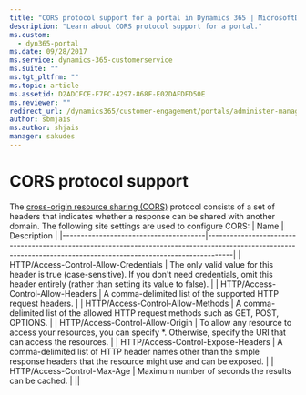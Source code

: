```yaml
---
title: "CORS protocol support for a portal in Dynamics 365 | MicrosoftDocs"
description: "Learn about CORS protocol support for a portal."
ms.custom:
  - dyn365-portal
ms.date: 09/28/2017
ms.service: dynamics-365-customerservice
ms.suite: ""
ms.tgt_pltfrm: ""
ms.topic: article
ms.assetid: D2ADCFCE-F7FC-4297-868F-E02DAFDFD50E
ms.reviewer: ""
redirect_url: /dynamics365/customer-engagement/portals/administer-manage-portal-dynamics-365
author: sbmjais
ms.author: shjais
manager: sakudes
---
```


# CORS protocol support

The [cross-origin resource sharing (CORS)](http://www.w3.org/TR/cors/) protocol consists of a set of headers that indicates whether a response can be shared with another domain.
The following site settings are used to configure CORS:
| Name                                  | Description                                                                                                                                                       |
|---------------------------------------|-------------------------------------------------------------------------------------------------------------------------------------------------------------------|
| HTTP/Access-Control-Allow-Credentials | The only valid value for this header is true (case-sensitive). If you don't need credentials, omit this header entirely (rather than setting its value to false). |
| HTTP/Access-Control-Allow-Headers     | A comma-delimited list of the supported HTTP request headers.                                                                                                     |
| HTTP/Access-Control-Allow-Methods     | A comma-delimited list of the allowed HTTP request methods such as GET, POST, OPTIONS.                                                                            |
| HTTP/Access-Control-Allow-Origin      | To allow any resource to access your resources, you can specify *. Otherwise, specify the URI that can access the resources.                                      |
| HTTP/Access-Control-Expose-Headers    | A comma-delimited list of HTTP header names other than the simple response headers that the resource might use and can be exposed.                                |
| HTTP/Access-Control-Max-Age           | Maximum number of seconds the results can be cached.                                                                                                              |
||
